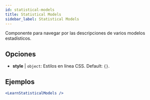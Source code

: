 ```yaml
---
id: statistical-models
title: Statistical Models
sidebar_label: Statistical Models
---
```


Componente para navegar por las descripciones de varios modelos estadísticos.

## Opciones

* __style__ | `object`: Estilos en línea CSS. Default: `{}`.


## Ejemplos

```jsx live
<LearnStatisticalModels />
```

